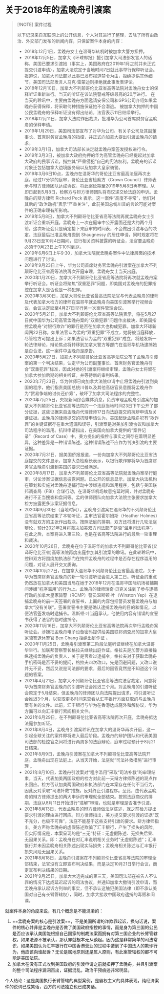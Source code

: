 # 关于2018年的孟晚舟引渡案

> [!NOTE] 案件过程
>
> 以下记录来自互联网上的公开信息，个人对其进行了整理，去除了所有由政治、外交部门发布的新闻内容，只保留案件本身的内容：
>
>- 2018年12月1日，孟晚舟女士在温哥华转机时被加拿大警方扣押。
>- 2018年12月5日，加拿大《环球邮报》援引加拿大司法部发言人的话称，美国已要求引渡她（事实上，美国政府在2019年1月之前并未正式提交引渡申请），加拿大法院定于当地时间7日就此事举行保释听证会。报道说，加拿大司法部以此事已发布报道禁令为由，拒绝提供其他细节。美国司法部发言人马克·雷蒙迪则拒绝就此事发表评论。
> - 2018年12月10日，加拿大不列颠哥伦比亚省高等法院对孟晚舟女士的保释听证重新举行。当天的听证在该法院警戒等级最高的20厅进行。 在当天的聆讯中，主要由孟晚舟方面邀请安保公司和GPS公司介绍如果孟晚舟获得保释，将采取何种措施保证她不会潜逃。 被加拿大拘押的中国公民孟晚舟的保释听证没有得出结论，法官表示11日继续举行。
> - 2018年12月11日，加拿大法院作出裁决，批准华为公司首席财务官孟晚舟的保释申请。
> - 2019年1月29日，美国司法部宣布了对华为公司、有关子公司及其副董事长、首席财务官孟晚舟的指控，并正式向加拿大提出引渡孟晚舟的请求。
> - 2019年3月1日，加拿大司法部长决定就孟晚舟案签发授权进行令。 
> - 2019年3月3日，被加拿大政府拘押的华为高管孟晚舟已经提起对加拿大政府的民事诉讼，指控其“严重侵犯”自己的宪法权利。孟晚舟的诉讼对象还包括加拿大边境服务局以及加拿大皇家骑警。
> - 2019年3月6日10点，孟晚舟在温哥华的哥伦比亚省最高法庭再次出庭。经过17分钟的庭审，哥伦比亚省检察方（Crown Council）律师表示与辩方律师团队达成协议，将此案延期至2019年5月8日再审理。从即日起到5月8日，检察方与辩方律师团队将商议递交给法庭的申诉。孟晚舟的辩方律师 Richard Peck 表示，这一案件“高度不寻常”，他们对其后的“政治动机”表示“严重关注”，此前美国总统川普的言论可能对案件的正确审理有所影响。
> - 2019年5月8日，加拿大不列颠哥伦比亚省高等法院再就孟晚舟女士引渡听证会重新开庭。孟晚舟上一次在庭审中公开露面还是大约两个月前。这次听证会只是确定接下来庭审的时间表，不会做出引渡与否的决定。法庭最后批准孟晚舟搬到 Shaugnessy 的居住申请，同时规定将在9月23日至10月4日期间，进行相关资料披露的听证会，法官要孟晚舟必须于9月23日上午10时到庭。
> - 2019年6月6日上午9:30，加拿大法院就孟晚舟案件中法律层面的技术问题进行了讨论。
> - 2019年9月23日上午，华为公司首席财务官孟晚舟引渡案在加拿大不列颠哥伦比亚省高等法院再次开庭审理，孟晚舟女士当天出庭。
> - 2020年1月20日，加拿大不列颠哥伦比亚省高等法院将再次就孟晚舟案举行听证会。听证会将聚焦“双重犯罪”问题，即美国对孟晚舟的犯罪指控在加拿大是否也是一种犯罪。  
> - 2020年3月30日，加拿大哥伦比亚省最高法院法官与代表孟晚舟的律师及代表加拿大检方的律师在温哥华就孟晚舟向美国引渡案举行视频会议，会议决定延至4月27日举行另一次案件管理会议。 
> - 2020年5月21日，加拿大不列颠哥伦比亚省高等法院表示，将在5月27日就中国华为公司高管孟晚舟案的“双重犯罪”问题作出裁决，即美国指控孟晚舟“对银行欺诈”的罪行是否在加拿大也构成犯罪。加拿大环球新闻网22日称，如果法官认为孟的“双重犯罪”不成立，她将被当庭释放，尽管检方可提出上诉；如果法官认为孟的“双重犯罪”成立，将触发新一轮法律辩论，辩论焦点将转移到加拿大警方等部门在温哥华机场逮捕她是否合法，这一案件中孟晚舟是原告。 
> - 2020年5月27日，加拿大不列颠哥伦比亚省高等法院公布了孟晚舟引渡案的第一个判决结果，认定华为公司副董事长、首席财务官孟晚舟符合“双重犯罪”标准，因此对她的引渡案将继续审理，孟晚舟女士将留在加拿大参加后期的相关听证，并等待新的审判结果。
> - 2020年7月23日，华为律师已向加拿大法院申请中止将孟晚舟引渡到美国的程序，他们指责美国总统川普以及其他高级官员意图将孟晚舟作为“贸易争端的讨价还价筹”，破坏了加拿大司法程序的完整性。
> - 2020年7月25日，央视新闻综合媒体消息，负责审理孟晚舟引渡案的加拿大不列颠哥伦比亚省高等法院的一个法庭当地时间23日下午公开了部分证据，这些证据来自孟晚舟代理律师17日向法庭提交的抗辩申请及关键证据。孟晚舟的律师提交的抗辩申请认为，美国起诉孟晚舟犯有“欺诈罪”的关键证据存在重大遗漏和误导，引渡案是对美加引渡协议和加拿大司法程序的滥用。抗辩申请指出，在美国向加拿大提供的“案件记录”（Record of Case）中，美方提出的指控与事实之间存在着明显差异，这种差异是一种错误陈述。这种错误陈述不应作为判决引渡的主要证据。
> - 2020年7月31日，据美国侨报报道，一份向加拿大不列颠哥伦比亚省法庭提交的文件显示，加拿大总检察长表示，以银行欺诈罪将华为首席财务官孟晚舟引渡到美国的要求已经满足。
> - 2020年8月17日，加拿大不列颠哥伦比亚省高等法院就孟晚舟案举行庭审，讨论涉案证据信息披露问题。已公开的信息显示，加拿大执法机构在策划和实施对孟晚舟逮捕行动中涉嫌违规和滥用程序，包括与美国联邦调查局（FBI）合谋行动，在温哥华机场故意拖延时间，并对孟晚舟进行不正当搜查和盘问等。孟的律师团队向加拿大法院主张要求加拿大检方披露更多涉案证据信息。  
> - 2020年9月30日（当地时间），孟晚舟引渡案在温哥华的不列颠哥伦比亚省高等法院结束了本轮听证，主审法官霍尔姆斯（Heather Holmes）没有就双方的主张作出裁决。按照法庭的排期，双方还将进行几轮法庭辩论，预计2021年2月将裁决加美双方司法部门是否“滥用司法程序”。在此之后，本案将进入第三轮，也是在省高等法院进行的最后一轮审理和裁决。 
> - 2020年10月26日，孟晚舟在位于温哥华的加拿大不列颠哥伦比亚省(又译哥伦比亚省)高等法院再度出庭参加其引渡案的聆讯。在此轮聆讯中，控辩双方将围绕加执法部门在拘押孟晚舟的过程中是否存在程序滥用的问题，对证人展开交叉质询。
> - 2020年10月27日，在加拿大温哥华不列颠哥伦比亚省最高法院，关于华为首席财务官孟晚舟的新一轮引渡听证会进入第二日。听证会的重点仍然放在加拿大和美国当局在她于2018年12月在温哥华国际机场被捕期间涉嫌“程序滥用”的行为上。孟晚舟的律师瑞奇·贝克关注到了参与逮捕行动的加拿大皇家骑警（RCMP）警员温斯顿·叶（Winston Yep）在逮捕孟晚舟的前一天签署的宣誓书，上面的内容包括警员发誓孟晚舟与加拿大“没有关联”。签署宣誓书主要是确认逮捕孟晚舟的目的和情况，以便法官签发临时逮捕令。温斯顿·叶当庭承认，他使用内容有错误的宣誓书获得了法官的临时逮捕令。  
> - 2020年11月16日，加拿大不列颠哥伦比亚省高等法院再次举行孟晚舟案听证会。涉嫌把孟晚舟电子设备密码提供给美国联邦调查局的加拿大皇家骑警退休警官 Ben Chang 拒绝出庭作证 。
> - 2020年11月25日，孟晚舟引渡案第二阶段法庭听证继续在加拿大温哥华举行。加联邦警察警长格拉夫继续出庭作证。格拉夫是加警方直接操纵逮捕孟晚舟的负责人，关于是否看过逮捕令，格拉夫对于获取孟晚舟手机密码是否不妥的提问，格拉夫四次改口，先是回避问题，又改口说并无不妥，然后又说是司法部的要求，最后的回答竟然是不知道这个问题的答案。
> - 2021年4月21日，加拿大不列颠哥伦比亚省高等法院法官裁定，同意将华为首席财务官孟晚舟的引渡听证会推迟三个月。对孟晚舟的引渡听证会原定于5月结束，但孟晚舟的律师团队向法院提出请求，将引渡听证会推迟3个月，以获取更多时间来查看从汇丰银行方面获取的与孟晚舟案有关的文件。此前，汇丰银行与华为在香港达成庭外和解协议，华为方面可以向汇丰银行索阅相关文件。
> - 2021年6月29日，在不列颠哥伦比亚省高等法院再次开庭，孟晚舟抵达法庭参加听证。
> - 2021年8月4日，孟晚舟引渡案聆讯在加拿大的温哥华再次开庭，这一引起全球关注的案件即将进入最后阶段。孟晚舟的辩护团队和代表美国司法部的检控官之间将进行两周多的法庭辩论，庭审过程预计于8月21日结束。
> - 2021年8月9日，孟晚舟引渡案在加拿大不列颠哥伦比亚高等法院开庭。孟晚舟出现在法庭上。从当天开始，法庭就“司法补救措施”进行审理 。
> - 2021年8月10日，孟晚舟引渡案对“程序滥用”采取“司法补救”的审理结束。当天，代表加美两国政府的检方对此前一天辩方律师陈述的观点作出回应。检方否认加美两国政府和执法部门在本案存在任何不当行为，因此反对采取“司法补救”措施，反对终止引渡程序。至此，由代表孟晚舟的辩方律师提出的两大申诉的审理就全部结束。按照法庭商议的排期，法庭从8月11日开始进行“递解”审理，也就是审理是否准予引渡。  
> - 2021年8月13日，代表孟晚舟的辩方律师做法庭陈述，就之前检方提出要求引渡的理由进行回应。辩方律师指出，美方提交要求引渡的证据“既不充分，也极不可靠”，法庭不能基于这些支持引渡的要求。辩方律师指出，美方声称孟晚舟的虚假陈述欺骗了汇丰银行，产生了损失的风险。但实际情况是，本案呈现的是“三无”特征：无虚假陈述、无损失后果、无因果关系。即：孟晚舟在对汇丰说明相关业务时“无虚假陈述”；汇丰银行并未因孟晚舟相关陈述出现实际损失；孟晚舟相关陈述与汇丰银行损失风险无因果关系。
> - 2021年8月18日，孟晚舟引渡案在不列颠哥伦比亚省高等法院的审理全部结束，法官没有立即宣布判决结果，而是决定10月21日举行会议，商定宣布判决结果的日期。
> - 2021年9月25日，加拿大大选完成的第三天，美国司法部在被告人不认罪的情况下达成延迟起诉的司法协议，并通知加拿大撤销引渡申请，而孟晚舟承认起诉方列举的事实，但不承认这触犯美国法律（即不承认美国对自己有长臂管辖权），同时，加拿大接收中国政府逮捕的毒贩和间谍。

就案件本身的角度来说，有几个概念是不能混淆的：

1. ==孟晚舟案的核心是引渡案==，不是美国所谓的诈欺罪起诉，换句话说，案件的核心并非是孟晚舟是否做了美国政府指控的事情，而是身为第三国的公民是否应该承认美国能根据自己国家的制裁法案而拥有对第三国企业的长臂管辖权，如果法源不被承认，那认罪就根本无从谈起。因为这是非常简单的司法常识，如果美国认为汇丰银行在中国香港营业的过程中遭到了中国法人的欺诈行为，他应该向谁起诉？无论是属地原则还是属人原则，有此案管辖权的都不可能是美国法院。
2. 加拿大在没有正式收到美国政府的引渡申请之前就扣押了孟晚舟，并且引渡案的整个司法程序漏洞百出，证据混乱，政治干预痕迹非常明显。

个人结论：这是美国执行长臂管辖的典型案例，是霸权主义的具体表现，纯经济案件的说词已成笑话，西方的司法独立也已成笑话。
